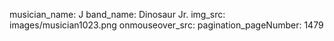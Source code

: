 musician_name: J
band_name: Dinosaur Jr.
img_src: images/musician1023.png
onmouseover_src: 
pagination_pageNumber: 1479